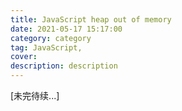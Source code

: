 ```yaml
---
title: JavaScript heap out of memory
date: 2021-05-17 15:17:00
category: category
tag: JavaScript,
cover:
description: description
---
```


[未完待续...]